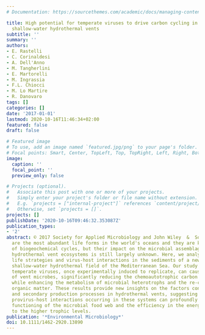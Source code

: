```yaml
---
# Documentation: https://sourcethemes.com/academic/docs/managing-content/

title: High potential for temperate viruses to drive carbon cycling in chemoautotrophy-dominated
  shallow-water hydrothermal vents
subtitle: ''
summary: ''
authors:
- E. Rastelli
- C. Corinaldesi
- A. Dell'Anno
- M. Tangherlini
- E. Martorelli
- M. Ingrassia
- F.L. Chiocci
- M. Lo Martire
- R. Danovaro
tags: []
categories: []
date: '2017-01-01'
lastmod: 2020-10-16T11:46:34+02:00
featured: false
draft: false

# Featured image
# To use, add an image named `featured.jpg/png` to your page's folder.
# Focal points: Smart, Center, TopLeft, Top, TopRight, Left, Right, BottomLeft, Bottom, BottomRight.
image:
  caption: ''
  focal_point: ''
  preview_only: false

# Projects (optional).
#   Associate this post with one or more of your projects.
#   Simply enter your project's folder or file name without extension.
#   E.g. `projects = ["internal-project"]` references `content/project/deep-learning/index.md`.
#   Otherwise, set `projects = []`.
projects: []
publishDate: '2020-10-16T09:46:32.353087Z'
publication_types:
- '2'
abstract: © 2017 Society for Applied Microbiology and John Wiley  &  Sons Ltd Viruses
  are the most abundant life forms in the world's oceans and they are key drivers
  of biogeochemical cycles, but their impact on the microbial assemblages inhabiting
  hydrothermal vent ecosystems is still largely unknown. Here, we analysed the viral
  life strategies and virus-host interactions in the sediments of a newly discovered
  shallow-water hydrothermal field of the Mediterranean Sea. Our study reveals that
  temperate viruses, once experimentally induced to replicate, can cause large mortality
  of vent microbes, significantly reducing the chemoautotrophic carbon production,
  while enhancing the metabolism of microbial heterotrophs and the re-cycling of the
  organic matter. These results provide new insights on the factors controlling primary
  and secondary production processes in hydrothermal vents, suggesting that the inducible
  provirus-host interactions occurring in these systems can profoundly influence the
  functioning of the microbial food web and the efficiency in the energy transfer
  to the higher trophic levels.
publication: '*Environmental Microbiology*'
doi: 10.1111/1462-2920.13890
---
```

